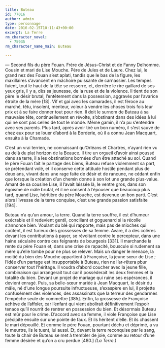```yaml
---
title: Buteau
id: 77016
author: admin
type: personnage
date: 2010-02-15T10:11:43+00:00
excerpt: La Terre
rm_character_novel:
  - 75935
rm_character_name_main: Buteau

---
```

— Second fils du père Fouan. Frère de Jésus-Christ et de Fanny Delhomme. Cousin et mari de Lise Mouche. Père de Jules et de Laure. Chez lui, le grand nez des Fouan s&rsquo;est aplati, tandis que le bas de la figure, les maxillaires s&rsquo;avancent en mâchoire puissante de carnassier. Les tempes fuient, tout le haut de la tête se resserre, et, derrière le rire gaillard de ses yeux gris, il y a, dès sa jeunesse, de la ruse et de la violence. Il tient de son père le désir brutal, l&rsquo;entêtement dans la possession, aggravés par l&rsquo;avarice étroite de la mère [18]. Vif et gai avec les camarades, il est féroce au marché, têtu, insolent, menteur, voleur à vendre les choses trois fois leur prix et à se faire donner tout pour rien. Il doit le surnom de Buteau à sa mauvaise tête, continuellement en révolte, s&rsquo;obstinant dans des idées à lui qui ne sont pas celles de tout le monde. Même gamin, il n&rsquo;a pu s&rsquo;entendre avec ses parents. Plus tard, après avoir tiré un bon numéro, il s&rsquo;est sauvé de chez eux pour se louer d&rsquo;abord à la Borderie, où il a connu Jean Macquart, ensuite à la Chamade.

C&rsquo;est un vrai terrien, ne connaissant qu&rsquo;Orléans et Chartres, n&rsquo;ayant rien vu au delà du plat horizon de la Beauce. Il tire un orgueil d&rsquo;avoir ainsi poussé dans sa terre, il a les obstinations bornées d&rsquo;un être attaché au sol. Quand le père Fouan fait le partage des biens, Buteau refuse violemment sa part, se prétendant volé, et il conserve cette attitude hostile pendant plus de deux ans, vivant dans une rage faite de désir et de rancune, ne cédant enfin que lorsque la création d&rsquo;un chemin donne à son lot une grande plus-value. Amant de sa cousine Lise, il l&rsquo;avait laissée là, le ventre gros, dans son égoïsme de mâle brutal, et il ne consent à l&rsquo;épouser que beaucoup plus tard, quand Lise, héritière du père Mouche, est devenue un bon parti. C&rsquo;est alors l&rsquo;ivresse de la terre conquise, c&rsquo;est une grande passion satisfaite [194].

Buteau n&rsquo;a qu&rsquo;un amour, la terre. Quand la terre souffre, il est d&rsquo;humeur exécrable et il redevient gentil, conciliant et goguenard si la récolle s&rsquo;annonce bien. Voulant du blé qui rapporte, mais pas de mioches qui coûtent, il est furieux des grossesses de sa femme. Avare, il a des colères devant les contributions à payer, se révoltant contre le percepteur, dans une haine séculaire contre ces feignants de bourgeois [331]. Il marchande la rente du père Fouan et, dans une crise de rapacité, bouscule si rudement sa mère qu&rsquo;elle tombe pour ne plus se relever. Mais un danger le menace, la moitié du bien des Mouche appartient à Françoise, la jeune sœur de Lise ; l&rsquo;idée d&rsquo;un partage est insupportable à Buteau, rien ne l&rsquo;ar-rêtera pbur conserver tout l&rsquo;héritage. Il voudra d&rsquo;abord coucher avec la jeune fille, combinaison qui arrangerait tout car il posséderait les deux femmes et la totalité du bien. Devant un projet de mariage qui ruine ses espérances, il devient enragé. Puis, sa belle-sœur mariée à Jean Macquart, le désir du mâle, né d&rsquo;une longue poursuite infructueuse, s&rsquo;exaspère en lui, il projette confusément des violences, des assassinats que la terreur des gendarmes l&rsquo;empêche seule de commettre [385]. Enfin, la grossesse de Françoise achève de l&rsquo;affoler, car l&rsquo;enfant qui vient abolirait définitivement l&rsquo;espoir tenace qu&rsquo;il nourrit de rentrer en possession du bien. Et désormais Buteau est mûr pour le crime. D&rsquo;accord avec sa femme, il viole Françoise que Lise précipite ensuite sur une pointe de faux. Et ils héritent d&rsquo;elle. Et ils chassent le mari dépouillé. Et comme le père Fouan, pourtant déchu et déprimé, a vu le meurtre, ils le tuent, lui aussi. Et, devant la terre reconquise par le sang, toute la chair de Buteau se met à trembler de joie, comme au retour d&rsquo;une femme désirée et qu&rsquo;on a cru perdue [480.] _(La Terre.)_